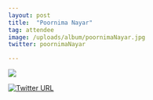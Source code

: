 ```yaml
---
layout: post
title:  "Poornima Nayar"
tag: attendee
image: /uploads/album/poornimaNayar.jpg
twitter: poornimaNayar

---
```


![]({{page.image}})

[![Twitter URL](https://img.shields.io/twitter/url/https/twitter.com/{{page.twitter}}.svg?style=social&label=Follow%20%40{{page.twitter}})](https://twitter.com/{{page.twitter}})
